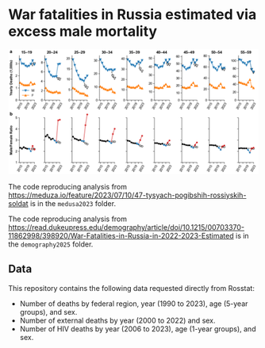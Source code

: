 # War fatalities in Russia estimated via excess male mortality

![Male deaths, female deaths, and ratios](demography2025/figures/mainfig.png)

The code reproducing analysis from https://meduza.io/feature/2023/07/10/47-tysyach-pogibshih-rossiyskih-soldat is in the `medusa2023` folder.

The code reproducing analysis from https://read.dukeupress.edu/demography/article/doi/10.1215/00703370-11862998/398920/War-Fatalities-in-Russia-in-2022-2023-Estimated is in the `demography2025` folder.

## Data

This repository contains the following data requested directly from Rosstat:

* Number of deaths by federal region, year (1990 to 2023), age (5-year groups), and sex.
* Number of external deaths by year (2000 to 2022) and sex.
* Number of HIV deaths by year (2006 to 2023), age (1-year groups), and sex.
